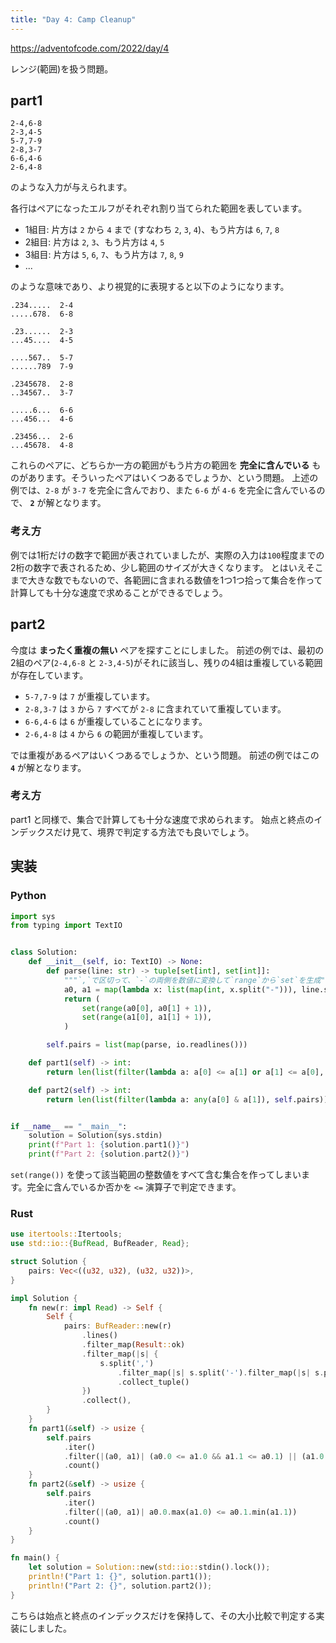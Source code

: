 ```yaml
---
title: "Day 4: Camp Cleanup"
---
```


https://adventofcode.com/2022/day/4

レンジ(範囲)を扱う問題。


## part1

```
2-4,6-8
2-3,4-5
5-7,7-9
2-8,3-7
6-6,4-6
2-6,4-8
```

のような入力が与えられます。

各行はペアになったエルフがそれぞれ割り当てられた範囲を表しています。

- 1組目: 片方は `2` から `4` まで (すなわち `2`, `3`, `4`)、もう片方は `6`, `7`, `8`
- 2組目: 片方は `2`, `3`、もう片方は `4`, `5`
- 3組目: 片方は `5`, `6`, `7`、もう片方は `7`, `8`, `9`
- ...

のような意味であり、より視覚的に表現すると以下のようになります。

```
.234.....  2-4
.....678.  6-8

.23......  2-3
...45....  4-5

....567..  5-7
......789  7-9

.2345678.  2-8
..34567..  3-7

.....6...  6-6
...456...  4-6

.23456...  2-6
...45678.  4-8
```

これらのペアに、どちらか一方の範囲がもう片方の範囲を **完全に含んでいる** ものがあります。そういったペアはいくつあるでしょうか、という問題。
上述の例では、`2-8` が `3-7` を完全に含んでおり、また `6-6` が `4-6` を完全に含んでいるので、 **`2`** が解となります。


### 考え方

例では1桁だけの数字で範囲が表されていましたが、実際の入力は`100`程度までの2桁の数字で表されるため、少し範囲のサイズが大きくなります。
とはいえそこまで大きな数でもないので、各範囲に含まれる数値を1つ1つ拾って集合を作って計算しても十分な速度で求めることができるでしょう。


## part2

今度は **まったく重複の無い** ペアを探すことにしました。
前述の例では、最初の2組のペア(`2-4,6-8` と `2-3,4-5`)がそれに該当し、残りの4組は重複している範囲が存在しています。

- `5-7,7-9` は `7` が重複しています。
- `2-8,3-7` は `3` から `7` すべてが `2-8` に含まれていて重複しています。
- `6-6,4-6` は `6` が重複していることになります。
- `2-6,4-8` は `4` から `6` の範囲が重複しています。

では重複があるペアはいくつあるでしょうか、という問題。
前述の例ではこの **`4`** が解となります。


### 考え方

part1 と同様で、集合で計算しても十分な速度で求められます。
始点と終点のインデックスだけ見て、境界で判定する方法でも良いでしょう。


## 実装

### Python

```python
import sys
from typing import TextIO


class Solution:
    def __init__(self, io: TextIO) -> None:
        def parse(line: str) -> tuple[set[int], set[int]]:
            """`,`で区切って、`-`の両側を数値に変換して`range`から`set`を生成"""
            a0, a1 = map(lambda x: list(map(int, x.split("-"))), line.split(","))
            return (
                set(range(a0[0], a0[1] + 1)),
                set(range(a1[0], a1[1] + 1)),
            )

        self.pairs = list(map(parse, io.readlines()))

    def part1(self) -> int:
        return len(list(filter(lambda a: a[0] <= a[1] or a[1] <= a[0], self.pairs)))

    def part2(self) -> int:
        return len(list(filter(lambda a: any(a[0] & a[1]), self.pairs)))


if __name__ == "__main__":
    solution = Solution(sys.stdin)
    print(f"Part 1: {solution.part1()}")
    print(f"Part 2: {solution.part2()}")
```

`set(range())` を使って該当範囲の整数値をすべて含む集合を作ってしまいます。完全に含んでいるか否かを `<=` 演算子で判定できます。

### Rust

```rust
use itertools::Itertools;
use std::io::{BufRead, BufReader, Read};

struct Solution {
    pairs: Vec<((u32, u32), (u32, u32))>,
}

impl Solution {
    fn new(r: impl Read) -> Self {
        Self {
            pairs: BufReader::new(r)
                .lines()
                .filter_map(Result::ok)
                .filter_map(|s| {
                    s.split(',')
                        .filter_map(|s| s.split('-').filter_map(|s| s.parse().ok()).collect_tuple())
                        .collect_tuple()
                })
                .collect(),
        }
    }
    fn part1(&self) -> usize {
        self.pairs
            .iter()
            .filter(|(a0, a1)| (a0.0 <= a1.0 && a1.1 <= a0.1) || (a1.0 <= a0.0 && a0.1 <= a1.1))
            .count()
    }
    fn part2(&self) -> usize {
        self.pairs
            .iter()
            .filter(|(a0, a1)| a0.0.max(a1.0) <= a0.1.min(a1.1))
            .count()
    }
}

fn main() {
    let solution = Solution::new(std::io::stdin().lock());
    println!("Part 1: {}", solution.part1());
    println!("Part 2: {}", solution.part2());
}
```

こちらは始点と終点のインデックスだけを保持して、その大小比較で判定する実装にしました。
